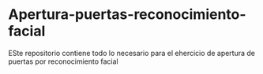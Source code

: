 # Apertura-puertas-reconocimiento-facial
ESte repositorio contiene todo lo necesario para el ehercicio de apertura de puertas por reconocimiento facial
